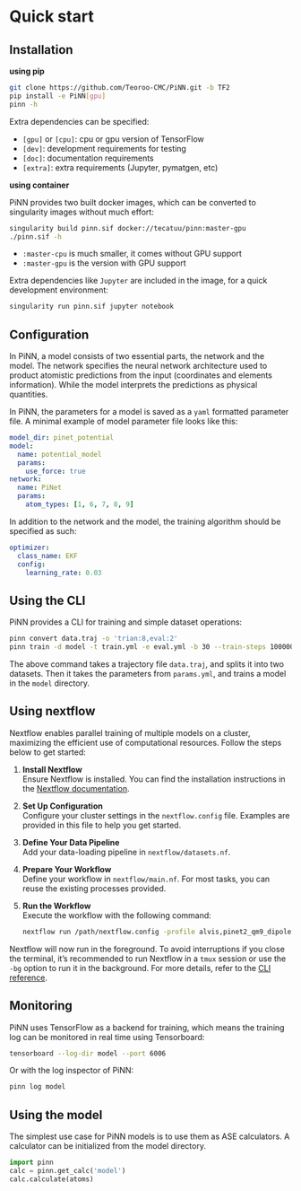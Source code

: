 # Quick start
## Installation
**using pip**

```bash
git clone https://github.com/Teoroo-CMC/PiNN.git -b TF2
pip install -e PiNN[gpu]
pinn -h
```

Extra dependencies can be specified:

- `[gpu]` or `[cpu]`: cpu or gpu version of TensorFlow
- `[dev]`: development requirements for testing
- `[doc]`: documentation requirements
- `[extra]`: extra requirements (Jupyter, pymatgen, etc) 


**using container** 

PiNN provides two built docker images, which can be converted to singularity
images without much effort:

```bash
singularity build pinn.sif docker://tecatuu/pinn:master-gpu
./pinn.sif -h
```

- `:master-cpu` is much smaller, it comes without GPU support
- `:master-gpu` is the version with GPU support

Extra dependencies like `Jupyter` are included in the image, for a quick 
development environment:

```bash
singularity run pinn.sif jupyter notebook
```

## Configuration
In PiNN, a model consists of two essential parts, the network and the model. The
network specifies the neural network architecture used to product atomistic
predictions from the input (coordinates and elements information). While the
model interprets the predictions as physical quantities.

In PiNN, the parameters for a model is saved as a `yaml` formatted parameter
file. A minimal example of model parameter file looks like this:

```yaml
model_dir: pinet_potential
model:
  name: potential_model
  params:
    use_force: true
network:
  name: PiNet
  params:
    atom_types: [1, 6, 7, 8, 9]
```

In addition to the network and the model, the training algorithm should be specified
as such:
```yaml
optimizer:
  class_name: EKF
  config:
    learning_rate: 0.03
```

## Using the CLI
PiNN provides a CLI for training and simple dataset operations:

```bash
pinn convert data.traj -o 'trian:8,eval:2'
pinn train -d model -t train.yml -e eval.yml -b 30 --train-steps 100000 params.yml
```

The above command takes a trajectory file `data.traj`, and splits it into two
datasets. Then it takes the parameters from `params.yml`, and trains a model
in the `model` directory.

## Using nextflow

Nextflow enables parallel training of multiple models on a cluster, maximizing the efficient use of computational resources. Follow the steps below to get started:

1. **Install Nextflow**  
   Ensure Nextflow is installed. You can find the installation instructions in the [Nextflow documentation](https://www.nextflow.io/docs/latest/install.html).

2. **Set Up Configuration**  
   Configure your cluster settings in the `nextflow.config` file. Examples are provided in this file to help you get started.

3. **Define Your Data Pipeline**  
   Add your data-loading pipeline in `nextflow/datasets.nf`.

4. **Prepare Your Workflow**  
   Define your workflow in `nextflow/main.nf`. For most tasks, you can reuse the existing processes provided.

5. **Run the Workflow**  
   Execute the workflow with the following command:  
   ```bash
   nextflow run /path/nextflow.config -profile alvis,pinet2_qm9_dipole -w /path/work_dir
   ```

Nextflow will now run in the foreground. To avoid interruptions if you close the terminal, it’s recommended to run Nextflow in a `tmux` session or use the `-bg` option to run it in the background. For more details, refer to the [CLI reference](https://www.nextflow.io/docs/latest/reference/cli.html).

## Monitoring
PiNN uses TensorFlow as a backend for training, which means the training log can 
be monitored in real time using Tensorboard:
```bash
tensorboard --log-dir model --port 6006
```

Or with the log inspector of PiNN:
```bash
pinn log model
```


## Using the model
The simplest use case for PiNN models is to use them as ASE calculators. A calculator
can be initialized from the model directory.

```python
import pinn
calc = pinn.get_calc('model')
calc.calculate(atoms)
```
